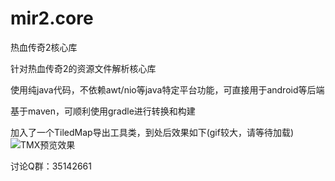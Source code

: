 # mir2.core
热血传奇2核心库

针对热血传奇2的资源文件解析核心库

使用纯java代码，不依赖awt/nio等java特定平台功能，可直接用于android等后端

基于maven，可顺利使用gradle进行转换和构建

加入了一个TiledMap导出工具类，到处后效果如下(gif较大，请等待加载)
![TMX预览效果](https://github.com/jootnet/mir2.core/raw/master/src/test/java/mir2/core/tmx.gif)

讨论Q群：35142661
